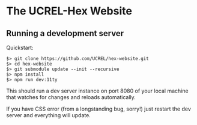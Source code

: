 # The UCREL-Hex Website

## Running a development server

Quickstart:

```
$> git clone https://github.com/UCREL/hex-website.git
$> cd hex-website
$> git submodule update --init --recursive
$> npm install
$> npm run dev:11ty
```

This should run a dev server instance on port 8080 of your local machine that watches for changes and reloads automatically.

If you have CSS error (from a longstanding bug, sorry!) just restart the dev server and everything will update.
